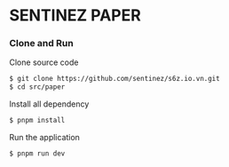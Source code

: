 # SENTINEZ PAPER

### Clone and Run

Clone source code
```bash
$ git clone https://github.com/sentinez/s6z.io.vn.git
$ cd src/paper
```

Install all dependency
```bash
$ pnpm install
```

Run the application
```bash
$ pnpm run dev
```

